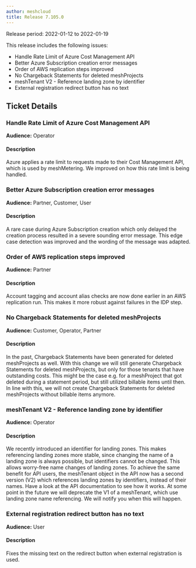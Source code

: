 ```yaml
---
author: meshcloud
title: Release 7.105.0
---
```


Release period: 2022-01-12 to 2022-01-19

This release includes the following issues:
* Handle Rate Limit of Azure Cost Management API
* Better Azure Subscription creation error messages
* Order of AWS replication steps improved
* No Chargeback Statements for deleted meshProjects
* meshTenant V2 - Reference landing zone by identifier
* External registration redirect button has no text
<!--truncate-->

## Ticket Details
### Handle Rate Limit of Azure Cost Management API
**Audience:** Operator


#### Description
Azure applies a rate limit to requests made to their Cost Management API, which is used by meshMetering.
We improved on how this rate limit is being handled.

### Better Azure Subscription creation error messages
**Audience:** Partner, Customer, User


#### Description
A rare case during Azure Subscription creation which only delayed the creation process 
resulted in a severe sounding error message. This edge case detection was improved and 
the wording of the message was adapted.

### Order of AWS replication steps improved
**Audience:** Partner


#### Description
Account tagging and account alias checks are now done earlier in an AWS replication
run. This makes it more robust against failures in the IDP step.

### No Chargeback Statements for deleted meshProjects
**Audience:** Customer, Operator, Partner


#### Description
In the past, Chargeback Statements have been generated for deleted meshProjects as well. 
With this change we will still generate Chargeback Statements for deleted meshProjects, but 
only for those tenants that have outstanding costs. This might be the case e.g. for a 
meshProject that got deleted during a statement period, but still utilized billable items 
until then. In line with this, we will not create Chargeback Statements for deleted 
meshProjects without billable items anymore.

### meshTenant V2 - Reference landing zone by identifier
**Audience:** Operator


#### Description
We recently introduced an identifier for landing zones. This makes referencing
landing zones more stable, since changing the name of a landing zone is always possible,
but identifiers cannot be changed. This allows worry-free name changes of landing zones.
To achieve the same benefit for API users, the meshTenant object in the API now has a second
version (V2) which references landing zones by identifiers, instead of their names.
Have a look at the API documentation to see how it works.
At some point in the future we will deprecate the V1 of a meshTenant, which use landing zone
name referencing. We will notify you when this will happen.

### External registration redirect button has no text
**Audience:** User


#### Description
Fixes the missing text on the redirect button when external registration is used.

